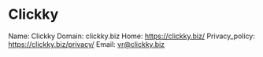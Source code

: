 
# Clickky

Name: Clickky
Domain: clickky.biz
Home: https://clickky.biz/
Privacy_policy: https://clickky.biz/privacy/
Email: vr@clickky.biz
